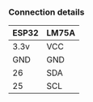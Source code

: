 ### Connection details    
    
| ESP32 | LM75A |
|:--------|:--------|
| 3.3v | VCC |
| GND | GND |
| 26 | SDA |
| 25 | SCL |   

